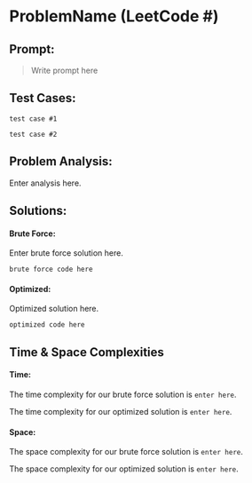# ProblemName (LeetCode #)

## Prompt:

> Write prompt here

## Test Cases:

```
test case #1
```

```
test case #2
```

## Problem Analysis:

Enter analysis here.

## Solutions:

#### Brute Force:

Enter brute force solution here.

```
brute force code here
```

#### Optimized:

Optimized solution here.

```
optimized code here
```

## Time & Space Complexities

#### Time:

The time complexity for our brute force solution is `enter here`.

The time complexity for our optimized solution is `enter here`.

#### Space:

The space complexity for our brute force solution is `enter here`.

The space complexity for our optimized solution is `enter here`.
